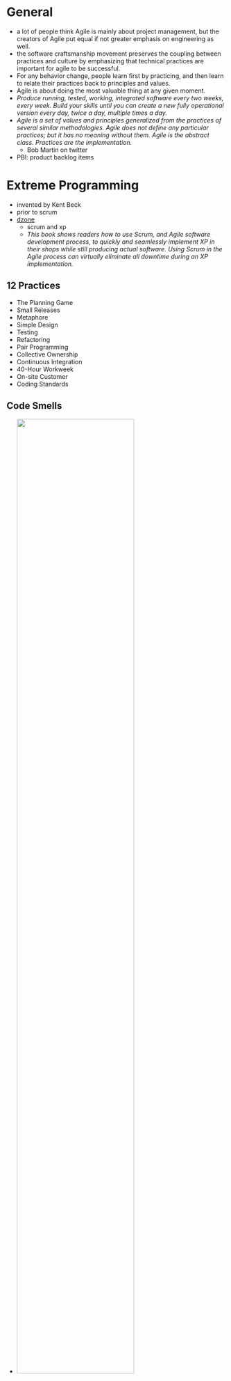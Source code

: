 # General
* a lot of people think Agile is mainly about project management, but the
  creators of Agile put equal if not greater emphasis on engineering as well.
* the software craftsmanship movement preserves the coupling between practices
  and culture by emphasizing that technical practices are important for agile to
  be successful.
* For any behavior change, people learn first by practicing, and then learn to
  relate their practices back to principles and values.
* Agile is about doing the most valuable thing at any given moment.
* _Produce running, tested, working, integrated software every two weeks, every week. Build your skills until you can create a new fully operational version every day, twice a day, multiple times a day._
* _Agile is a set of values and principles generalized from the practices of several similar methodologies. Agile does not define any particular practices; but it has no meaning without them. Agile is the abstract class. Practices are the implementation._
    * Bob Martin on twitter
* PBI: product backlog items


# Extreme Programming
* invented by Kent Beck
* prior to scrum
* [dzone](https://dzone.com/articles/scrum-and-xp)
    * scrum and xp
    * _This book shows readers how to use Scrum, and Agile software development process, to quickly and seamlessly implement XP in their shops while still producing actual software. Using Scrum in the Agile process can virtually eliminate all downtime during an XP implementation._

## 12 Practices
* The Planning Game
* Small Releases
* Metaphore
* Simple Design
* Testing
* Refactoring
* Pair Programming
* Collective Ownership
* Continuous Integration
* 40-Hour Workweek
* On-site Customer
* Coding Standards

## Code Smells
* <img src="http://borlandc.pek3b.qingstor.com/soft-skill/code-smells.png" width=75%>


# Scrum
<img src="http://borlandc.pek3b.qingstor.com/devops/scrum.png" width=65%>

## Terms
* burndown - how much work is remaining to be done 
* burnup - how much work has been completed
* DRE - defect removal efficiency
    * DRE is the percentage of bugs identified and corrected internally compared to the total bugs in the complete release life cycle.
* CSAT - customer satisfaction

## User Story Map
<img src="http://borlandc.pek3b.qingstor.com/devops/user-story-mapping-3.png" width=75%>

User story mapping is a technique developed by Jeff Patton during his long practice as an Agile product owner/scrum master. A story map received its name because it helps map out user stories and other backlog items visually. Items are arranged in two dimensions: The vertical one denotes priority, while the horizontal one represents steps a user takes to perform actions in the system (user journey).


# Code Review
* [dzone](https://dzone.com/articles/4-types-of-code-reviews-any-professional-developer)
    * 4 types of code review
    * suggests async by default
* [smartbear](https://smartbear.com/learn/code-review/guide-to-code-review-process/)
    * general
    * performance
    * security
    * documentation
    * testing
* [atlassian](https://www.atlassian.com/agile/software-development/code-reviews)
* [dev.to](https://dev.to/codemouse92/10-principles-of-a-good-code-review-2eg)
    * practical principles of code review
* [nyu](https://nyu-cds.github.io/effective-code-reviews/03-checklist/)
    * effective code review check list
* [sonar-go](https://github.com/SonarSource/sonar-go)
    * replaces community plugin since May 2018
* [awesome code review](https://github.com/joho/awesome-code-review)
* [jboss](https://www.jboss.org/dms/judcon/presentations/Boston2011/JUDConBoston2011_day1track2session6.pdf)
    * slides about git but has 2 pages on code review
* [tips, 8](https://kellysutton.com/2018/10/08/8-tips-for-great-code-reviews.html)
    * _Latency is Key_

## Goals
* goal
    * catch bug
    * share knowledge
    * increase readbility
    * increase communication
    * learn, mentorship
* non goal
    * i am smarter than you
    * i write better code
    * you suck!

## Best Practices
* self review by author him/her self
* patch size matters
    * 400 lines or less, otherwise breaks into smaller commits
* time matters
    * 60 minutes or less
* think of all scenarios
* golang: separate vendor commit and actual change

## What to Review
* logic error
* correct and full understanding of requirements
* design: easy to implement, easy to understand
    * ask questions, discuss them!
* test: is there unit test that can be added?
* style: does the code conform to existing style
    * var name
    * comments adequte
    * function complexity?
* unchecked return value
* are all input checked?

# User Story
* _User Story is a small (actually, the smallest) piece of work that represents some value to an end user and can be delivered during a sprint._
* template
    * “As a [persona], I [want to], [so that].”
* **Epics** are large work items broken down into a set of stories, and multiple epics comprise an **initiative.** 
* Epics are not testable, otherwise, user stories should be testable
    * with the exception of non-funcitonal stories
* INVEST
    * independent
    * negotiable
    * valuable
    * estimable
    * small
    * testable
* [atlassian](https://www.atlassian.com/agile/project-management/user-stories)
    * apparently Atlassian knows something about user stories
* [stormotion](https://stormotion.io/blog/how-to-write-a-good-user-story-with-examples-templates/)
    * nice introduction article


# Scaling Agile
* LeSS - large scale scrum
    * Sprint Planning, Sprint Review and Sprint Retrospective runs at the same time for all teams.


# Culture

## Team Culture
<img src="http://borlandc.pek3b.qingstor.com/devops/team-culture.jpeg" width=75%>

* by a guy from Windows NT team
* referenced by Dave Chaney [here](https://dave.cheney.net/2020/02/23/the-zen-of-go)


# Links
* [infoq](https://www.infoq.com/news/2018/06/developers-should-abandon-agile)
    * Ron Jeffries says developers should abandon Agile
    * Faux Agile, Dark Agile
* [ronjeffries](https://ronjeffries.com/articles/018-01ff/abandon-1/)
    * developers abandon Agile
* [the manifestor](http://agilemanifesto.org)
* [wikipedia](https://www.wikiwand.com/en/Agile_software_development)
* [cleancoder](http://blog.cleancoder.com/uncle-bob/2018/08/28/CraftsmanshipMovement.html)
    * agile vs manager
* [infoq](https://www.infoq.com/articles/scrum-multiple-teams-frameworks)
    * multiple teams scrum framework
* [refactoring 2nd ed](https://www.slideshare.net/jexp/refactoring-2nd-edition)
    * slides on refactoring 2nd edition
    * by one of the book reviewer
* [martin, 2018, aus](https://martinfowler.com/articles/agile-aus-2018.html)
    * the state of agile in 2018
    * a talk Martin Fowler given in Austrilia
    * summary:
        1. Get rid of the Agile Industrial Complex and the idea of imposing stuff on teams. Let teams work out the way they should work themselves.
        1. Raise the importance of technical excellence, and never forget that when writing software, the technology side is really vital
        1. and organize around products.
* [infoq, metrics](https://www.infoq.com/articles/metrics-agile-teams)
    * The Importance of Metrics to Agile Teams
    * _Firstly, the reporting found within common workflow management tools like Jira is not optimised to provide the level of reporting that many teams require for an effective SI programme._
